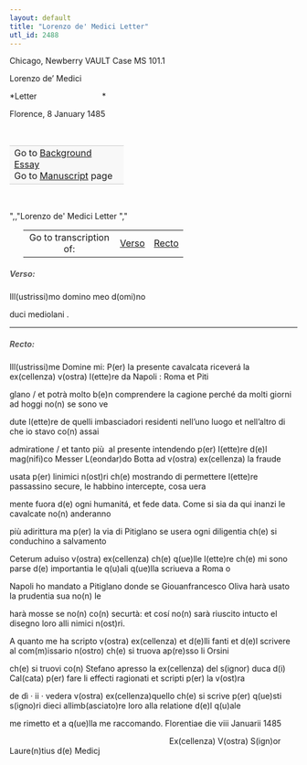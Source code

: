 ```yaml
---
layout: default
title: "Lorenzo de' Medici Letter"
utl_id: 2488
---
```



Chicago, Newberry VAULT Case MS 101.1           


Lorenzo de’ Medici


*Letter                             *


Florence, 8 January 1485


 

<table border="0.5" cellpadding="1" cellspacing="1" style="width: 200px; background-color:#F8F8F8;"><tbody style="border-color:#ccc"><tr style="border-color:#ccc"><td>Go to <a href="{{ site.baseurl }}/essay/016" target="_blank">Background Essay</a><br />
			Go to <a href="{{ site.baseurl }}/www/record.html?id=016" target="_blank">Manuscript</a> page</td>
</tr></tbody></table>
 

",,"Lorenzo de' Medici Letter
","
<table border="0.5" cellpadding="1" cellspacing="1" style="width: 280px; margin-left: 0.25in;"><tbody><tr style="border-color:#B3B6B7"><td style="text-align:center">Go to transcription of:</td>
<td style="text-align:center"><a href="#1">Verso</a></td>
<td style="text-align:center"><a href="#2">Recto</a></td>
</tr></tbody></table>
<h5 id="1" style="color:#555;">Verso:</h5>

Ill(ustrissi)mo domino meo d(omi)no


duci mediolani .


<hr /><h5 id="2" style="color:#555;">Recto:</h5>

Ill(ustrissi)me Domine mi: P(er) la presente cavalcata riceverá la ex(cellenza) v(ostra) l(ette)re da Napoli : Roma et Piti


glano / et potrà molto b(e)n comprendere la cagione perché da molti giorni ad hoggi no(n) se sono ve


dute l(ette)re de quelli imbasciadori residenti nell’uno luogo et nell’altro di che io stavo co(n) assai


admiratione / et tanto più  al presente intendendo p(er) l(ette)re d(e)l mag(nifi)co Messer L(eondar)do Botta ad v(ostra) ex(cellenza) la fraude


usata p(er) linimici n(ost)ri ch(e) mostrando di permettere l(ette)re passassino secure, le habbino intercepte, cosa uera


mente fuora d(e) ogni humanitá, et fede data. Come si sia da qui inanzi le cavalcate no(n) anderanno


più adirittura ma p(er) la via di Pitiglano se usera ogni diligentia ch(e) si conduchino a salvamento


Ceterum aduiso v(ostra) ex(cellenza) ch(e) q(ue)lle l(ette)re ch(e) mi sono parse d(e) importantia le q(u)ali q(ue)lla scriueva a Roma o


Napoli ho mandato a Pitiglano donde se Giouanfrancesco Oliva harà usato la prudentia sua no(n) le


harà mosse se no(n) co(n) securtà: et cosí no(n) sarà riuscito intucto el disegno loro alli nimici n(ost)ri.


A quanto me ha scripto v(ostra) ex(cellenza) et d(e)lli fanti et d(e)l scrivere al com(m)issario n(ostro) ch(e) si truova ap(re)sso li Orsini

<p>ch(e) si truovi co(n) Stefano apresso la ex(cellenza) del s(ignor) duca d(i) Cal(cata) p(er) fare li effecti ragionati et scripti p(er) la v(ost)ra</p>
<p>de dì · ii · vedera v(ostra) ex(cellenza)quello ch(e) si scrive p(er) q(ue)sti s(igno)ri dieci allimb(asciato)re loro alla relatione d(e)l q(u)ale</p>
<p>me rimetto et a q(ue)lla me raccomando. Florentiae die viii Januarii 1485</p>
<p>                                                                       Ex(cellenza) V(ostra) S(ign)or Laure(n)tius d(e) Medicj</p>
